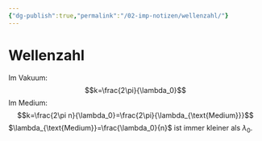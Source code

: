 ```yaml
---
{"dg-publish":true,"permalink":"/02-imp-notizen/wellenzahl/"}
---
```


# Wellenzahl
Im Vakuum: $$k=\frac{2\pi}{\lambda_0}$$
Im Medium: $$k=\frac{2\pi n}{\lambda_0}=\frac{2\pi}{\lambda_{\text{Medium}}}$$
$\lambda_{\text{Medium}}=\frac{\lambda_0}{n}$ ist immer kleiner als $\lambda_0$.